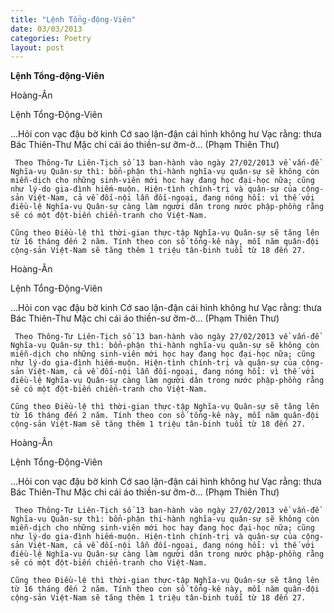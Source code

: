 ```yaml
---
title: "Lệnh Tổng-động-Viên"
date: 03/03/2013
categories: Poetry
layout: post
---
```


**Lệnh Tổng-động-Viên**

Hoàng-Ân

Lệnh Tổng-Động-Viên

...Hỏi con vạc đậu bờ kinh
Cớ sao lận-đận cái hình không hư
Vạc rằng: thưa Bác Thiên-Thư
Mặc chi cái áo thiền-sư ỡm-ờ...
      (Phạm Thiên Thư)


     Theo Thông-Tư Liên-Tịch số 13 ban-hành vào ngày 27/02/2013 về vấn-đề Nghĩa-vụ Quân-sự thì: bổn-phận thi-hành nghĩa-vụ quân-sự sẽ không còn miễn-dịch cho những sinh-viên mới học hay đang học đại-học nữa; cũng như lý-do gia-đình hiếm-muộn. Hiện-tình chính-trị và quân-sự của cộng-sản Việt-Nam, cả về đối-nội lẫn đối-ngoại, đang nóng hổi: vì thế với điều-lệ Nghĩa-vụ Quân-sự càng làm người dân trong nước phập-phồng rằng sẽ có một đột-biến chiến-tranh cho Việt-Nam.

    Cũng theo Điều-lệ thì thời-gian thực-tập Nghĩa-vụ Quân-sự sẽ tăng lên từ 16 tháng đến 2 năm. Tính theo con số tổng-kê này, mỗi năm quân-đội cộng-sản Việt-Nam sẽ tăng thêm 1 triệu tân-binh tuổi từ 18 đến 27.

Hoàng-Ân

Lệnh Tổng-Động-Viên

...Hỏi con vạc đậu bờ kinh
Cớ sao lận-đận cái hình không hư
Vạc rằng: thưa Bác Thiên-Thư
Mặc chi cái áo thiền-sư ỡm-ờ...
      (Phạm Thiên Thư)


     Theo Thông-Tư Liên-Tịch số 13 ban-hành vào ngày 27/02/2013 về vấn-đề Nghĩa-vụ Quân-sự thì: bổn-phận thi-hành nghĩa-vụ quân-sự sẽ không còn miễn-dịch cho những sinh-viên mới học hay đang học đại-học nữa; cũng như lý-do gia-đình hiếm-muộn. Hiện-tình chính-trị và quân-sự của cộng-sản Việt-Nam, cả về đối-nội lẫn đối-ngoại, đang nóng hổi: vì thế với điều-lệ Nghĩa-vụ Quân-sự càng làm người dân trong nước phập-phồng rằng sẽ có một đột-biến chiến-tranh cho Việt-Nam.

    Cũng theo Điều-lệ thì thời-gian thực-tập Nghĩa-vụ Quân-sự sẽ tăng lên từ 16 tháng đến 2 năm. Tính theo con số tổng-kê này, mỗi năm quân-đội cộng-sản Việt-Nam sẽ tăng thêm 1 triệu tân-binh tuổi từ 18 đến 27.

Hoàng-Ân

Lệnh Tổng-Động-Viên

...Hỏi con vạc đậu bờ kinh
Cớ sao lận-đận cái hình không hư
Vạc rằng: thưa Bác Thiên-Thư
Mặc chi cái áo thiền-sư ỡm-ờ...
      (Phạm Thiên Thư)


     Theo Thông-Tư Liên-Tịch số 13 ban-hành vào ngày 27/02/2013 về vấn-đề Nghĩa-vụ Quân-sự thì: bổn-phận thi-hành nghĩa-vụ quân-sự sẽ không còn miễn-dịch cho những sinh-viên mới học hay đang học đại-học nữa; cũng như lý-do gia-đình hiếm-muộn. Hiện-tình chính-trị và quân-sự của cộng-sản Việt-Nam, cả về đối-nội lẫn đối-ngoại, đang nóng hổi: vì thế với điều-lệ Nghĩa-vụ Quân-sự càng làm người dân trong nước phập-phồng rằng sẽ có một đột-biến chiến-tranh cho Việt-Nam.

    Cũng theo Điều-lệ thì thời-gian thực-tập Nghĩa-vụ Quân-sự sẽ tăng lên từ 16 tháng đến 2 năm. Tính theo con số tổng-kê này, mỗi năm quân-đội cộng-sản Việt-Nam sẽ tăng thêm 1 triệu tân-binh tuổi từ 18 đến 27.
